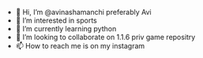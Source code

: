 - 👋 Hi, I’m @avinashamanchi preferably Avi
- 👀 I’m interested in sports
- 🌱 I’m currently learning python
- 💞️ I’m looking to collaborate on 1.1.6 priv game repositry 
- 📫 How to reach me is on my instagram

<!---
avinashamanchi/avinashamanchi is a ✨ special ✨ repository because its `README.md` (this file) appears on your GitHub profile.
You can click the Preview link to take a look at your changes.
--->
